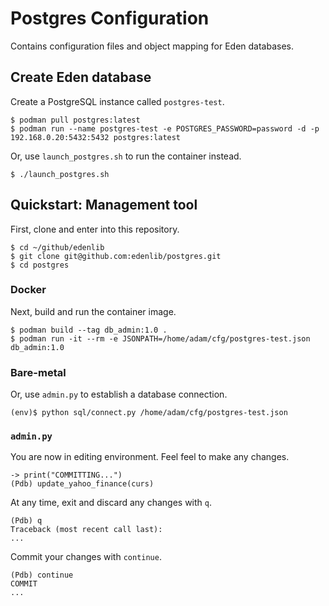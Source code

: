 # Postgres Configuration
Contains configuration files and object mapping for Eden databases.

## Create Eden database
Create a PostgreSQL instance called `postgres-test`.
```shell
$ podman pull postgres:latest
$ podman run --name postgres-test -e POSTGRES_PASSWORD=password -d -p 192.168.0.20:5432:5432 postgres:latest
```

Or, use `launch_postgres.sh` to run the container instead.
```shell
$ ./launch_postgres.sh
```

## Quickstart: Management tool
First, clone and enter into this repository.
```shell
$ cd ~/github/edenlib
$ git clone git@github.com:edenlib/postgres.git
$ cd postgres
```

### Docker
Next, build and run the container image.
```shell
$ podman build --tag db_admin:1.0 .
$ podman run -it --rm -e JSONPATH=/home/adam/cfg/postgres-test.json db_admin:1.0
```

### Bare-metal
Or, use `admin.py` to establish a database connection.
```shell
(env)$ python sql/connect.py /home/adam/cfg/postgres-test.json
```

### `admin.py`
You are now in editing environment. Feel feel to make any changes.
```shell
-> print("COMMITTING...")
(Pdb) update_yahoo_finance(curs)
```

At any time, exit and discard any changes with `q`.
```shell
(Pdb) q
Traceback (most recent call last):
...
```

Commit your changes with `continue`.
```shell
(Pdb) continue
COMMIT
...
```
